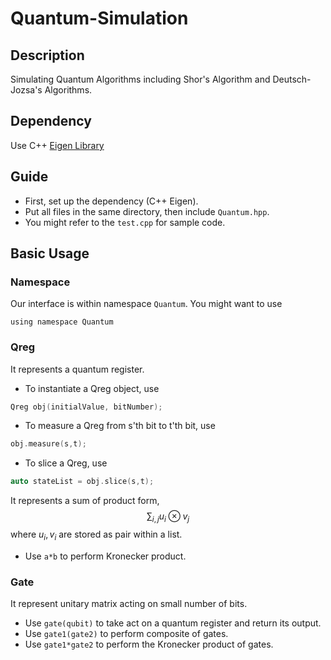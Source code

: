 # Quantum-Simulation

## Description
Simulating Quantum Algorithms including Shor's Algorithm and Deutsch-Jozsa's Algorithms.

## Dependency
Use C++ [Eigen Library](http://eigen.tuxfamily.org/index.php?title=Main_Page)

## Guide
- First, set up the dependency (C++ Eigen).
- Put all files in the same directory, then include `Quantum.hpp`.
- You might refer to the `test.cpp` for sample code.

## Basic Usage
### Namespace
Our interface is within namespace `Quantum`. You might want to use
```
using namespace Quantum
```

### Qreg
It represents a quantum register.
- To instantiate a Qreg object, use
```c++
Qreg obj(initialValue, bitNumber);
```
- To measure a Qreg from s'th bit to t'th bit, use
```c++
obj.measure(s,t);
```
- To slice a Qreg, use
```c++
auto stateList = obj.slice(s,t);
```
It represents a sum of product form,
$$
\sum_{i,j} u_i\otimes v_j
$$
where $u_i, v_i$ are stored as pair within a list.
- Use `a*b` to perform Kronecker product.
### Gate
It represent unitary matrix acting on small number of bits.
- Use `gate(qubit)` to take act on a quantum register and return its output.
- Use `gate1(gate2)` to perform composite of gates.
- Use `gate1*gate2` to perform the Kronecker product of gates.
